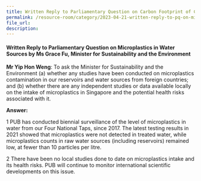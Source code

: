 ```yaml
---  
title: Written Reply to Parliamentary Question on Carbon Footprint of Carrier Bags by Ms Grace Fu, Minister for Sustainability and the Environment
permalink: /resource-room/category/2023-04-21-written-reply-to-pq-on-microplastics-in-water-sources
file_url:  
description:  
---  
```

#### Written Reply to Parliamentary Question on Microplastics in Water Sources  by Ms Grace Fu, Minister for Sustainability and the Environment

**Mr Yip Hon Weng**: To ask the Minister for Sustainability and the Environment (a) whether any studies have been conducted on microplastics contamination in our reservoirs and water sources from foreign countries; and (b) whether there are any independent studies or data available locally on the intake of microplastics in Singapore and the potential health risks associated with it.

**Answer:**

1 PUB has conducted biennial surveillance of the level of microplastics in water from our Four National Taps, since 2017. The latest testing results in 2021 showed that microplastics were not detected in treated water, while microplastics counts in raw water sources (including reservoirs) remained low, at fewer than 10 particles per litre.

2 There have been no local studies done to date on microplastics intake and its health risks. PUB will continue to monitor international scientific developments on this issue.
